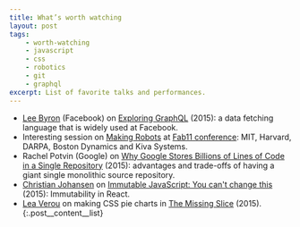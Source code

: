 ```yaml
---
title: What’s worth watching
layout: post
tags:
    - worth-watching
    - javascript
    - css
    - robotics
    - git
    - graphql
excerpt: List of favorite talks and performances.
---
```


- [Lee Byron](https://twitter.com/leeb) (Facebook) on [Exploring GraphQL](http://youtu.be/WQLzZf34FJ8) (2015): a data fetching language
that is widely used at Facebook.
- Interesting session on [Making Robots](http://youtu.be/OcFOWIq3cIc) at [Fab11 conference](http://www.fab11.org):
MIT, Harvard, DARPA, Boston Dynamics and Kiva Systems.
- Rachel Potvin (Google) on [Why Google Stores Billions of Lines of Code in a Single Repository](http://youtu.be/W71BTkUbdqE) (2015):
advantages and trade-offs of having a giant single monolithic source repository.
- [Christian Johansen](https://twitter.com/cjno) on [Immutable JavaScript: You can't change this](http://youtu.be/wA98Coal4jk) (2015):
Immutability in React.
- [Lea Verou](https://twitter.com/LeaVerou) on making CSS pie charts in [The Missing Slice](http://youtu.be/s4HdeJctq-A) (2015).
{:.post__content__list}
